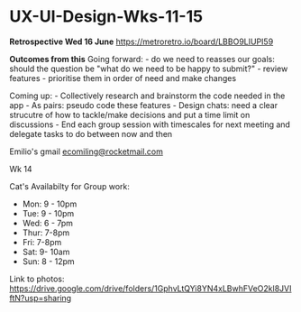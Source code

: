 # UX-UI-Design-Wks-11-15

**Retrospective Wed 16 June**
 https://metroretro.io/board/LBBO9LIUPI59
 
 **Outcomes from this** 
 Going forward:
      - do we need to reasses our goals: should the question be "what do we need to be happy to submit?"
      - review features
      - prioritise them in order of need and make changes
 
 Coming up:
      - Collectively research and brainstorm the code needed in the app 
      - As pairs: pseudo code these features
      - Design chats: need a clear strucutre of how to tackle/make decisions and put a time limit on discussions
      - End each group session with timescales for next meeting and delegate tasks to do between now and then
      
Emilio's gmail ecomiling@rocketmail.com 

Wk 14

Cat's Availabilty for Group work: 
- Mon: 9 - 10pm
- Tue: 9 - 10pm
- Wed: 6 - 7pm
- Thur: 7-8pm
- Fri: 7-8pm
- Sat: 9- 10am 
- Sun: 8 - 12pm

Link to photos: https://drive.google.com/drive/folders/1GphvLtQYi8YN4xLBwhFVeO2kl8JVIftN?usp=sharing
